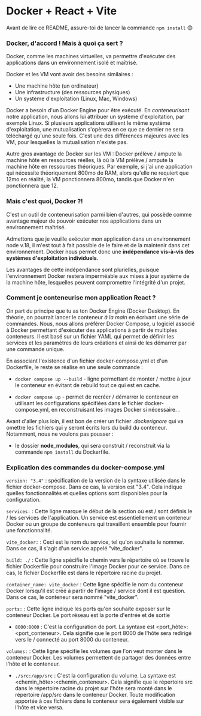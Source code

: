 # Docker + React + Vite

Avant de lire ce README, assure-toi de lancer la commande `npm install` 😊

### Docker, d'accord ! Mais à quoi ça sert ?

Docker, comme les machines virtuelles, va permettre d'exécuter des applications dans un environnement isolé et maîtrisé.

Docker et les VM vont avoir des besoins similaires :
- Une machine hôte (un ordinateur)
- Une infrastructure (des ressources physiques)
- Un système d'exploitation (Linux, Mac, Windows)

Docker a besoin d'un Docker Engine pour être exécuté. En _conteneurisant_ notre application, nous allons lui attribuer un système d'exploitation, par exemple Linux. Si plusieurs applications utilisent le même système d'exploitation, une mutualisation s'opèrera en ce que ce dernier ne sera téléchargé qu'une seule fois. C'est une des différences majeures avec les VM, pour lesquelles la mutualisation n'existe pas.

Autre gros avantage de Docker sur les VM : Docker prélève / ampute la machine hôte en ressources réelles, là où la VM prélève / ampute la machine hôte en ressources théoriques.
Par exemple, si j'ai une application qui nécessite théoriquement 800mo de RAM, alors qu'elle ne requiert que 12mo en réalité, la VM ponctionnera 800mo, tandis que Docker n'en ponctionnera que 12.

### Mais c'est quoi, Docker ?!

C'est un outil de conteneurisation parmi bien d'autres, qui possède comme avantage majeur de pouvoir exécuter nos applications dans un environnement maîtrisé. 

Admettons que je veuille exécuter mon application dans un environnement node v.18, il m'est tout à fait possible de le faire et de la maintenir dans cet environnement. Docker nous permet donc une **indépendance vis-à-vis des systèmes d'exploitation individuels**.

Les avantages de cette indépendance sont plurielles, puisque l'environnement Docker restera imperméable aux mises à jour système de la machine hôte, lesquelles peuvent compromettre l'intégrité d'un projet.

### Comment je conteneurise mon application React ?

On part du principe que tu as ton Docker Engine (Docker Desktop). En théorie, on pourrait lancer le conteneur _à la main_ en écrivant une série de commandes. Nous, nous allons préférer Docker Compose, u logiciel associé à Docker permettant d'exécuter des applications à partir de multiples conteneurs. Il est basé sur un fichier YAML qui permet de définir les services et les paramètres de leurs créations et ainsi de les démarrer par une commande unique. 

En associant l'existence d'un fichier docker-compose.yml et d'un Dockerfile, le reste se réalise en une seule commande :

- `docker compose up --build` - ligne permettant de monter / mettre à jour le conteneur en évitant de rebuild tout ce qui est en cache.

- `docker compose up` - permet de recréer / démarrer le conteneur en utilisant les configurations spécifiées dans le fichier docker-compose.yml, en reconstruisant les images Docker si nécessaire.
.

Avant d'aller plus loin, il est bon de créer un fichier _.dockerignore_ qui va omettre les fichiers qui y seront écrits lors du build du conteneur. Notamment, nous ne voulons pas pousser :

  - le dossier **node_modules**, qui sera construit / reconstruit via la commande `npm install` du Dockerfile.

### Explication des commandes du docker-compose.yml

`version: "3.4"` : spécification de la version de la syntaxe utilisée dans le fichier docker-compose. Dans ce cas, la version est "3.4". Cela indique quelles fonctionnalités et quelles options sont disponibles pour la configuration.

`services:` : Cette ligne marque le début de la section où est / sont définis le / les services de l'application. Un service est essentiellement un conteneur Docker ou un groupe de conteneurs qui travaillent ensemble pour fournir une fonctionnalité.

`vite_docker:` : Ceci est le nom du service, tel qu'on souhaite le nommer. Dans ce cas, il s'agit d'un service appelé "vite_docker".

`build: ./` : Cette ligne spécifie le chemin vers le répertoire où se trouve le fichier Dockerfile pour construire l'image Docker pour ce service. Dans ce cas, le fichier Dockerfile est dans le répertoire racine du projet.

`container_name: vite_docker` : Cette ligne spécifie le nom du conteneur Docker lorsqu'il est créé à partir de l'image / service dont il est question. Dans ce cas, le conteneur sera nommé "vite_docker".

`ports:` : Cette ligne indique les ports qu'on souhaite exposer sur le conteneur Docker. Le port réseau est la porte d'entrée et de sortie

- `8000:8000` : C'est la configuration de port. La syntaxe est <port_hôte>:<port_conteneur>. Cela signifie que le port 8000 de l'hôte sera redirigé vers le / connecté au port 8000 du conteneur.

`volumes:` : Cette ligne spécifie les volumes que l'on veut monter dans le conteneur Docker. Les volumes permettent de partager des données entre l'hôte et le conteneur. 

- `./src:/app/src` : C'est la configuration du volume. La syntaxe est <chemin_hôte>:<chemin_conteneur>. Cela signifie que le répertoire src dans le répertoire racine du projet sur l'hôte sera monté dans le répertoire /app/src dans le conteneur Docker. Toute modification apportée à ces fichiers dans le conteneur sera également visible sur l'hôte et vice versa.